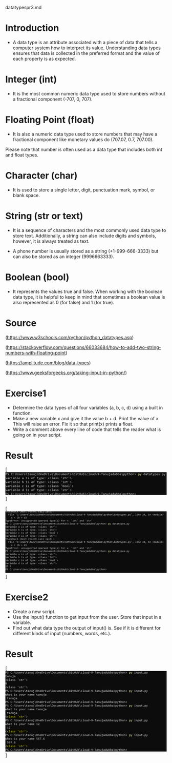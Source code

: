 datatypespr3.md
# Introduction
- A data type is an attribute associated with a piece of data that tells a computer system how to interpret its value. Understanding data types ensures that data is collected in the preferred format and the value of each property is as expected.
# Integer (int)

- It is the most common numeric data type used to store numbers without a fractional component (-707, 0, 707).

# Floating Point (float)

- It is also a numeric data type used to store numbers that may have a fractional component like monetary values do (707.07, 0.7, 707.00).

Please note that number is often used as a data type that includes both int and float types.

# Character (char)

- It is used to store a single letter, digit, punctuation mark, symbol, or blank space.

# String (str or text)

- It is a sequence of characters and the most commonly used data type to store text. Additionally, a string can also include digits and symbols, however, it is always treated as text.

 - A phone number is usually stored as a string (+1-999-666-3333) but can also be stored as an integer (9996663333).

# Boolean (bool)
 
 - It represents the values true and false. When working with the boolean data type, it is helpful to keep in mind that sometimes a boolean value is also represented as 0 (for false) and 1 (for true).



# Source

(https://www.w3schools.com/python/python_datatypes.asp)

(https://stackoverflow.com/questions/66033684/how-to-add-two-string-numbers-with-floating-point)

(https://amplitude.com/blog/data-types)

(https://www.geeksforgeeks.org/taking-input-in-python/)

# Exercise1

- Determine the data types of all four variables (a, b, c, d) using a built in function.
-	Make a new variable x and give it the value b + d. Print the value of x. This will raise an error. Fix it so that print(x) prints a float.
-	Write a comment above every line of code that tells the reader what is going on in your script.

# Result

[![alt test](../00_includes/pythonweek4/datatypes1.png "datatypes1.png")]


[![alt test](../00_includes/pythonweek4/datatypesex1.png "datatypesex1.png")]

# Exercise2

-	Create a new script.
-	Use the input() function to get input from the user. Store that input in a variable.
-	Find out what data type the output of input() is. See if it is different for different kinds of input (numbers, words, etc.).

# Result

[![alt test](../00_includes/pythonweek4/datatypesex2.png "datatypesex2.png")]
